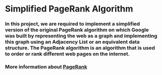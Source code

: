 # Simplified PageRank Algorithm

### In this project, we are required to implement a simplified version of the original PageRank algorithm on which Google was built by representing the web as a graph and implementing this graph using an Adjacency List or an equivalent data structure. The PageRank algorithm is an algorithm that is used to order or rank different web pages on the internet.

### More information about [PageRank](http://ilpubs.stanford.edu:8090/422/1/1999-66.pdf)